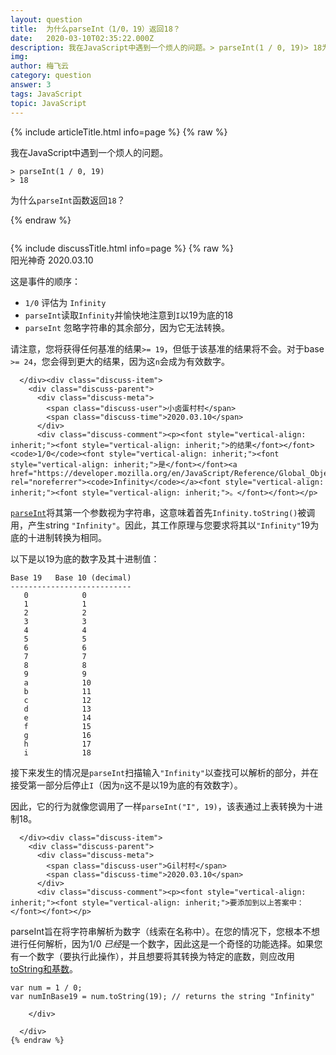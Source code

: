 ```yaml
---
layout: question
title:  为什么parseInt（1/0，19）返回18？
date:   2020-03-10T02:35:22.000Z
description: 我在JavaScript中遇到一个烦人的问题。> parseInt(1 / 0, 19)> 18为什么parseInt函数返回18？...
img: 
author: 梅飞云
category: question
answer: 3
tags: JavaScript
topic: JavaScript
---
```

<div class="article-root">
  <div class="article">
    {% include articleTitle.html info=page %}
    {% raw %}
    <div class="article-content"><p><font style="vertical-align: inherit;"><font style="vertical-align: inherit;">我在JavaScript中遇到一个烦人的问题。</font></font></p>

<pre><code>&gt; parseInt(1 / 0, 19)<font></font>
&gt; 18<font></font>
</code></pre>

<p><font style="vertical-align: inherit;"><font style="vertical-align: inherit;">为什么</font></font><code>parseInt</code><font style="vertical-align: inherit;"><font style="vertical-align: inherit;">函数返回</font></font><code>18</code><font style="vertical-align: inherit;"><font style="vertical-align: inherit;">？</font></font></p></div>
    {% endraw %}
  </div>
  <p style="height: 0;width:0;overflow: hidden;"> 第433篇《为什么parseInt（1/0，19）返回18？》来自Winter(https://github.com/aiyld/aiyld.github.io)的站点</p>
  <div class="discuss-wrapper">
    {% include discussTitle.html info=page %}
    {% raw %}
    <div class="discuss-item">
        <div class="discuss-parent">
          <div class="discuss-meta">
            <span class="discuss-user">阳光神奇</span>
            <span class="discuss-time">2020.03.10</span>
          </div>
          <div class="discuss-comment"><p><font style="vertical-align: inherit;"><font style="vertical-align: inherit;">这是事件的顺序：</font></font></p>

<ul>
<li><code>1/0</code><font style="vertical-align: inherit;"><font style="vertical-align: inherit;"> 评估为 </font></font><code>Infinity</code></li>
<li><code>parseInt</code><font style="vertical-align: inherit;"><font style="vertical-align: inherit;">读取</font></font><code>Infinity</code><font style="vertical-align: inherit;"><font style="vertical-align: inherit;">并愉快地注意到</font></font><code>I</code><font style="vertical-align: inherit;"><font style="vertical-align: inherit;">以19为底的18</font></font></li>
<li><code>parseInt</code><font style="vertical-align: inherit;"><font style="vertical-align: inherit;"> 忽略字符串的其余部分，因为它无法转换。</font></font></li>
</ul>

<p><font style="vertical-align: inherit;"><font style="vertical-align: inherit;">请注意，您将获得任何基准的结果</font></font><code>&gt;= 19</code><font style="vertical-align: inherit;"><font style="vertical-align: inherit;">，但低于该</font><font style="vertical-align: inherit;">基准的结果将</font><font style="vertical-align: inherit;">不会。</font><font style="vertical-align: inherit;">对于base </font></font><code>&gt;= 24</code><font style="vertical-align: inherit;"><font style="vertical-align: inherit;">，您会得到更大的结果，因为这</font></font><code>n</code><font style="vertical-align: inherit;"><font style="vertical-align: inherit;">会成为有效数字。</font></font></p></div>
        </div>
        
      </div><div class="discuss-item">
        <div class="discuss-parent">
          <div class="discuss-meta">
            <span class="discuss-user">小卤蛋村村</span>
            <span class="discuss-time">2020.03.10</span>
          </div>
          <div class="discuss-comment"><p><font style="vertical-align: inherit;"><font style="vertical-align: inherit;">的结果</font></font><code>1/0</code><font style="vertical-align: inherit;"><font style="vertical-align: inherit;">是</font></font><a href="https://developer.mozilla.org/en/JavaScript/Reference/Global_Objects/Infinity" rel="noreferrer"><code>Infinity</code></a><font style="vertical-align: inherit;"><font style="vertical-align: inherit;">。</font></font></p>

<p><a href="https://developer.mozilla.org/en/JavaScript/Reference/Global_Objects/parseInt" rel="noreferrer"><code>parseInt</code></a><font style="vertical-align: inherit;"><font style="vertical-align: inherit;">将其第一个参数视为字符串，这意味着首先</font></font><code>Infinity.toString()</code><font style="vertical-align: inherit;"><font style="vertical-align: inherit;">被调用，产生string </font></font><code>"Infinity"</code><font style="vertical-align: inherit;"><font style="vertical-align: inherit;">。</font><font style="vertical-align: inherit;">因此，其工作原理与您要求将其以</font></font><code>"Infinity"</code><font style="vertical-align: inherit;"><font style="vertical-align: inherit;">19为底的十进制</font><font style="vertical-align: inherit;">转换为相同</font><font style="vertical-align: inherit;">。</font></font></p>

<p><font style="vertical-align: inherit;"><font style="vertical-align: inherit;">以下是以19为底的数字及其十进制值：</font></font></p>

<pre class="lang-none prettyprint-override"><code>Base 19   Base 10 (decimal)<font></font>
---------------------------<font></font>
   0            0<font></font>
   1            1<font></font>
   2            2<font></font>
   3            3<font></font>
   4            4<font></font>
   5            5<font></font>
   6            6<font></font>
   7            7<font></font>
   8            8<font></font>
   9            9<font></font>
   a            10<font></font>
   b            11<font></font>
   c            12<font></font>
   d            13<font></font>
   e            14<font></font>
   f            15<font></font>
   g            16<font></font>
   h            17<font></font>
   i            18<font></font>
</code></pre>

<p><font style="vertical-align: inherit;"><font style="vertical-align: inherit;">接下来发生的情况是</font></font><code>parseInt</code><font style="vertical-align: inherit;"><font style="vertical-align: inherit;">扫描输入</font></font><code>"Infinity"</code><font style="vertical-align: inherit;"><font style="vertical-align: inherit;">以查找可以解析的部分，并在接受第一部分后停止</font></font><code>I</code><font style="vertical-align: inherit;"><font style="vertical-align: inherit;">（因为</font></font><code>n</code><font style="vertical-align: inherit;"><font style="vertical-align: inherit;">这不是以19为底的有效数字）。</font></font></p>

<p><font style="vertical-align: inherit;"><font style="vertical-align: inherit;">因此，它的行为就像您调用了一样</font></font><code>parseInt("I", 19)</code><font style="vertical-align: inherit;"><font style="vertical-align: inherit;">，该表通过上表转换为十进制18。</font></font></p></div>
        </div>
        
      </div><div class="discuss-item">
        <div class="discuss-parent">
          <div class="discuss-meta">
            <span class="discuss-user">Gil村村</span>
            <span class="discuss-time">2020.03.10</span>
          </div>
          <div class="discuss-comment"><p><font style="vertical-align: inherit;"><font style="vertical-align: inherit;">要添加到以上答案中：</font></font></p>

<p><font style="vertical-align: inherit;"><font style="vertical-align: inherit;">parseInt旨在将字符串解析为数字（线索在名称中）。</font><font style="vertical-align: inherit;">在您的情况下，您根本不想进行任何解析，因为1/0 </font></font><em><font style="vertical-align: inherit;"><font style="vertical-align: inherit;">已经</font></font></em><font style="vertical-align: inherit;"><font style="vertical-align: inherit;">是一个数字，因此这是一个奇怪的功能选择。</font><font style="vertical-align: inherit;">如果您有一个数字（要执行此操作），并且想要将其转换为特定的底数，则应改用</font></font><a href="https://developer.mozilla.org/en/JavaScript/Reference/Global_Objects/Number/toString"><font style="vertical-align: inherit;"><font style="vertical-align: inherit;">toString和基数</font></font></a><font style="vertical-align: inherit;"><font style="vertical-align: inherit;">。</font></font></p>

<pre><code>var num = 1 / 0;<font></font>
var numInBase19 = num.toString(19); // returns the string "Infinity"<font></font>
</code></pre></div>
        </div>
        
      </div>
    {% endraw %}
  </div>
<div>

